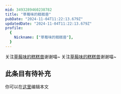 ```yaml
---
mid: 3493289460238782
title: "草莓味的糕糕兽"
pubDate: "2024-11-04T11:22:13.679Z"
updatedDate: "2024-11-04T11:22:13.679Z"
profile:
  {
    Nickname: ["草莓味的糕糕兽"],
  }
---
```


关注[草莓味的糕糕兽](https://space.bilibili.com/3493289460238782)谢谢喵~ 关注[草莓味的糕糕兽](https://space.bilibili.com/3493289460238782)谢谢喵~

## 此条目有待补充
你可以在[这里](https://github.com/Yuhanawa/VTuber.ICU-Content/edit/master/v/草莓味的糕糕兽/index.md)编辑本文
